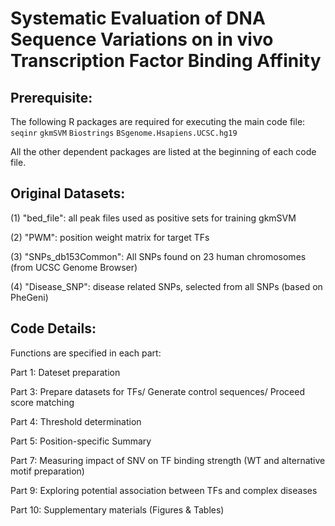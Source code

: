 # Systematic Evaluation of DNA Sequence Variations on in vivo Transcription Factor Binding Affinity

## Prerequisite:
The following R packages are required for executing the main code file:   
`seqinr`
`gkmSVM`
`Biostrings`
`BSgenome.Hsapiens.UCSC.hg19`

All the other dependent packages are listed at the beginning of each code file.

## Original Datasets:

(1) "bed_file": all peak files used as positive sets for training gkmSVM 

(2) "PWM": position weight matrix for target TFs

(3) "SNPs_db153Common": All SNPs found on 23 human chromosomes (from UCSC Genome Browser)

(4) "Disease_SNP": disease related SNPs, selected from all SNPs (based on PheGeni)


## Code Details:
Functions are specified in each part:   

Part 1: Dateset preparation     

Part 3: Prepare datasets for TFs/ Generate control sequences/ Proceed score matching   

Part 4: Threshold determination

Part 5: Position-specific Summary

Part 7: Measuring impact of SNV on TF binding strength (WT and alternative motif preparation)  

Part 9: Exploring potential association between TFs and complex diseases

Part 10: Supplementary materials (Figures & Tables)


